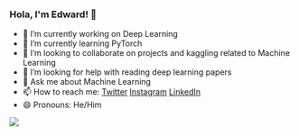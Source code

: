 ### Hola, I'm Edward! 👋

- 🔭 I’m currently working on Deep Learning
- 🌱 I’m currently learning PyTorch
- 👯 I’m looking to collaborate on projects and kaggling related to Machine Learning
- 🤔 I’m looking for help with reading deep learning papers
- 💬 Ask me about Machine Learning
- 📫 How to reach me: [Twitter](https://twitter.com/_edwardcodes)
[Instagram](https://instagram.com/edwardcodes)
[LinkedIn](https://linkedin.com/in/edwardcodes)
- 😄 Pronouns: He/Him

<img src = "https://github-readme-stats.vercel.app/api?username=edwardcodes&&show_icons=true&title_color=ffffff&icon_color=bb2acf&text_color=daf7dc&bg_color=151515">


